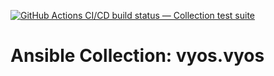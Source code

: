 [![GitHub Actions CI/CD build status — Collection test suite](https://github.com/coll-test/vyos.vyos/workflows/Collection%20test%20suite/badge.svg?branch=master)](https://github.com/coll-test/vyos.vyos/actions?query=workflow%3A%22Collection%20test%20suite%22)

Ansible Collection: vyos.vyos
=================================================